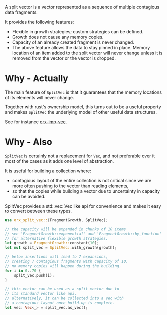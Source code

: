 A split vector is a vector represented as a sequence of
multiple contagious data fragments.

It provides the following features:

* Flexible in growth strategies; custom strategies can be defined.
* Growth does not cause any memory copies.
* Capacity of an already created fragment is never changed.
* The above feature allows the data to stay pinned in place. Memory location of an item added to the split vector will never change unless it is removed from the vector or the vector is dropped.

# Why - Actually

The main feature of `SplitVec` is that it guarantees that the memory locations of its elements
will never change.

Together with rust's ownership model, this turns out to be a useful property
and makes `SplitVec` the underlying model of other useful data structures.

See for instance [orx-imp-vec](https://crates.io/crates/orx-imp-vec).


# Why - Also

`SplitVec` is certainly not a replacement for `Vec`,
and not preferable over it most of the cases as it adds one level of abstraction.

It is useful for building a collection where:

* contagious layout of the entire collection is not critical since we are more often pushing to the vector than reading elements,
* so that the copies while building a vector due to uncertainty in capacity can be avoided.

SplitVec provides a std::vec::Vec like api for convenience and makes it easy to convert between these types.

```rust
use orx_split_vec::{FragmentGrowth, SplitVec};

// the capacity will be expanded in chunks of 10 items
// see 'FragmentGrowth::exponential' and 'FragmentGrowth::by_function'
// for alternative flexible growth strategies.
let growth = FragmentGrowth::constant(10);
let mut split_vec = SplitVec::with_growth(growth);

// below insertions will lead to 7 expansions,
// creating 7 contagious fragments with capacity of 10.
// no memory copies will happen during the building.
for i in 0..70 {
    split_vec.push(i);
}

// this vector can be used as a split vector due to
// its standard vector like api.
// alternatively, it can be collected into a vec with
// a contagious layout once build-up is complete.
let vec: Vec<_> = split_vec.as_vec();
```
